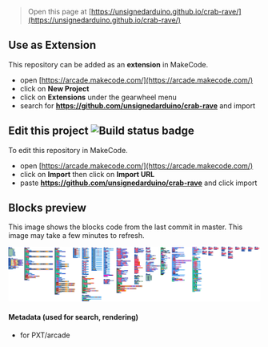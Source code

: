  


> Open this page at [https://unsignedarduino.github.io/crab-rave/](https://unsignedarduino.github.io/crab-rave/)

## Use as Extension

This repository can be added as an **extension** in MakeCode.

* open [https://arcade.makecode.com/](https://arcade.makecode.com/)
* click on **New Project**
* click on **Extensions** under the gearwheel menu
* search for **https://github.com/unsignedarduino/crab-rave** and import

## Edit this project ![Build status badge](https://github.com/unsignedarduino/crab-rave/workflows/MakeCode/badge.svg)

To edit this repository in MakeCode.

* open [https://arcade.makecode.com/](https://arcade.makecode.com/)
* click on **Import** then click on **Import URL**
* paste **https://github.com/unsignedarduino/crab-rave** and click import

## Blocks preview

This image shows the blocks code from the last commit in master.
This image may take a few minutes to refresh.

![A rendered view of the blocks](https://github.com/unsignedarduino/crab-rave/raw/master/.github/makecode/blocks.png)

#### Metadata (used for search, rendering)

* for PXT/arcade
<script src="https://makecode.com/gh-pages-embed.js"></script><script>makeCodeRender("{{ site.makecode.home_url }}", "{{ site.github.owner_name }}/{{ site.github.repository_name }}");</script>
